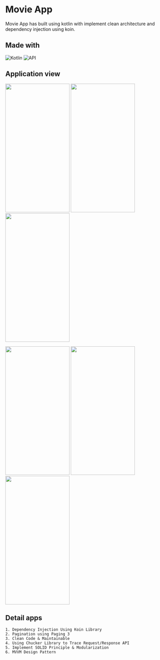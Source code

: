 ﻿# Movie App

Movie App has built using kotlin with implement clean architecture and dependency injection using koin.

## Made with

![Kotlin](https://img.shields.io/badge/Kotlin-1.8.0-orange.svg?style=rounded-square) ![API](https://img.shields.io/badge/API-23+-green.svg?style=rounded-square)

## Application view

<img src="https://user-images.githubusercontent.com/68775687/227088080-c76d937d-b1b3-4aa0-ad5a-f216d93c93bd.png" width="200" height="400" /> <img src="https://user-images.githubusercontent.com/68775687/227088099-32c3c81f-8bcb-4efd-8fff-4a7f28ae06d7.png" width="200" height="400" /> <img src="https://user-images.githubusercontent.com/68775687/227088104-56538351-54a6-4aa0-84aa-7d901cf12a59.png" width="200" height="400" />

<img src="https://user-images.githubusercontent.com/68775687/227088109-b7d4ece1-4653-4461-b6f6-9ee8c5c083b7.png" width="200" height="400" /> <img src="https://user-images.githubusercontent.com/68775687/227088115-77bed3fc-2f74-4f62-9417-823e80ed7450.png" width="200" height="400" /> <img src="https://user-images.githubusercontent.com/68775687/227088125-dbf3ff72-c2c3-4aab-9142-1889c8390186.png" width="200" height="400" />

## Detail apps

```
1. Dependency Injection Using Koin Library
2. Pagination using Paging 3
3. Clean Code & Maintainable
4. Using Chucker Library to Trace Request/Response API
5. Implement SOLID Principle & Modularization
6. MVVM Design Pattern
```
